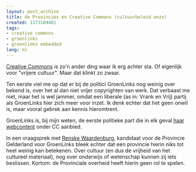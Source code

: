 ```yaml
---
layout: post_archive
title: de Provincies en Creative Commons (cultuurbeleid enzo)
created: 1173104401
tags:
- creative commons
- groenlinks
- groenlinks embedded
lang: nl
---
```

[Creative Commons](http://creativecommons.nl) is zo'n ander ding waar ik erg achter sta. Of eigenlijk voor "vrijere cultuur". Maar dat klinkt zo zwaar.

Ten eerste viel me op dat er bij de politici GroenLinks nog weinig over bekend is, over het al dan niet vrijer copyrighten van werk. Dat verbaast me niet, maar het is wel jammer, omdat een liberale (as in: Vrank en Vrij) partij als GroenLinks hier zich meer voor inzet. Ik denk echter dat het geen onwil is, maar vooral gebrek aan kennis hieromtrent.

GroenLinks is, bij mijn weten, de eerste politieke part die in elk geval [haar webcontent](http://linkselente.nl/) onder CC aanbied.

In een vraagsprek met [Renske Waardenburg](http://www.groenlinksgelderland.nl/politiek.html), kandidaat voor de Provincie Gelderland voor GroenLinks bleek echter dat een provincie hierin niks tot heel weinig kan betekenen. Over cultuur (en dus de vrijheid van het cultureel materiaal), nog over onderwijs of wetenschap kunnen zij iets beslissen. Kortom: de Provinciale overheid heeft hierin geen rol te spelen.
